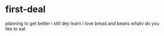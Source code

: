 # first-deal
planning to get better 
i still dey learn 
i love bread and beans 
whatv do you like to eat
